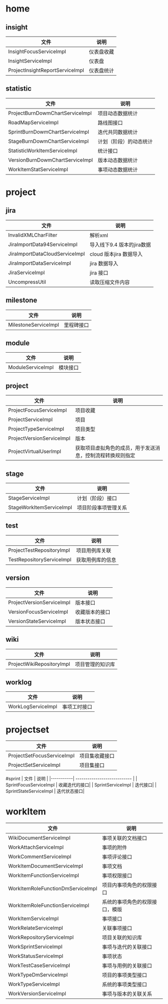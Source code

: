 <!--
 * @Author: 袁婕轩
 * @Date: 2024-12-30 16:42:50
 * @LastEditors: 袁婕轩
 * @LastEditTime: 2024-12-30 18:04:50
 * @Description: 
-->

# home
## insight
| 文件        | 说明                         |
|-----------| ---------------------------- |
| InsightFocusServiceImpl   | 仪表盘收藏 |
| InsightServiceImpl | 仪表盘|
| ProjectInsightReportServiceImpl | 仪表盘统计|

## statistic
| 文件        | 说明                         |
|-----------| ---------------------------- |
| ProjectBurnDowmChartServiceImpl | 项目动态数据统计|
| RoadMapServiceImpl | 路线图接口|
| SprintBurnDowmChartServiceImpl | 迭代共同数据统计|
| StageBurnDowmChartServiceImpl | 计划（阶段）的动态统计|
| StatisticWorkItemServiceImpl | 统计接口|
| VersionBurnDowmChartServiceImpl | 版本动态数据统计|
| WorkItemStatServiceImpl | 事项动态数据统计|


# project

## jira 
| 文件        | 说明                         |
|-----------| ---------------------------- |
| InvalidXMLCharFilter | 解析xml|
| JiraImportData94ServiceImpl | 导入线下9.4 版本的jira数据|
| JiraImportDataCloudServiceImpl | cloud 版本jira 数据导入|
| JiraImportDataServiceImpl | jira 数据导入|
| JiraServiceImpl | jira 接口|
| UncompressUtil | 读取压缩文件内容 |

## milestone
| 文件        | 说明                         |
|-----------| ---------------------------- |
| MilestoneServiceImpl | 里程碑接口|

## module
| 文件        | 说明                         |
|-----------| ---------------------------- |
| ModuleServiceImpl | 模块接口|

## project
| 文件        | 说明                         |
|-----------| ---------------------------- |
| ProjectFocusServiceImpl | 项目收藏|
| ProjectServiceImpl | 项目|
| ProjectTypeServiceImpl | 项目类型|
| ProjectVersionServiceImpl | 版本|
| ProjectVirtualUserImpl | 获取项目虚拟角色的成员，用于发送消息，控制流程转换规则指定|

## stage
| 文件        | 说明                         |
|-----------| ---------------------------- |
| StageServiceImpl | 计划（阶段）接口|
| StageWorkItemServiceImpl | 项目阶段事项管理关系|

## test
| 文件        | 说明                         |
|-----------| ---------------------------- |
| ProjectTestRepositoryImpl | 项目用例库关联|
| TestRepositoryServiceImpl | 获取用例库的信息|

## version
| 文件        | 说明                         |
|-----------| ---------------------------- |
| ProjectVersionServiceImpl | 版本接口|
| VersionFocusServiceImpl | 收藏版本的接口|
| VersionStateServiceImpl | 版本状态接口|

## wiki
| 文件        | 说明                         |
|-----------| ---------------------------- |
| ProjectWikiRepositoryImpl | 项目管理的知识库|

## worklog
| 文件        | 说明                         |
|-----------| ---------------------------- |
| WorkLogServiceImpl | 事项工时接口|

# projectset
| 文件        | 说明                         |
|-----------| ---------------------------- |
| ProjectSetFocusServiceImpl | 项目集收藏接口|
| ProjectSetServiceImpl | 项目集接口|

#sprint
| 文件        | 说明                         |
|-----------| ---------------------------- |
| SprintFocusServiceImpl | 收藏迭代的接口|
| SprintServiceImpl | 迭代接口|
| SprintStateServiceImpl | 迭代状态接口|

# workItem
| 文件        | 说明                         |
|-----------| ---------------------------- |
| WikiDocumentServiceImpl | 事项关联的文档接口|
| WorkAttachServiceImpl | 事项的附件|
| WorkCommentServiceImpl | 事项评论接口|
|WorkItemDocumentServiceImpl | 事项文档|
|WorkItemFunctionServiceImpl | 事项权限接口|
|WorkItemRoleFunctionDmServiceImpl | 项目内事项角色的权限接口|
|WorkItemRoleFunctionServiceImpl | 系统的事项角色的权限接口，模版|
|WorkItemServiceImpl | 事项接口|
|WorkRelateServiceImpl | 关联事项接口|
|WorkRepositoryServiceImpl | 项目关联的知识库|
|WorkSprintServiceImpl | 事项与迭代的关联接口|
|WorkStatusServiceImpl | 事项状态|
|WorkTestCaseServiceImpl | 事项与用例的关联接口|
|WorkTypeDmServiceImpl | 项目的事项类型接口|
|WorkTypeServiceImpl | 系统的事项类型接口|
|WorkVersionServiceImpl | 事项与版本的关联关系|
